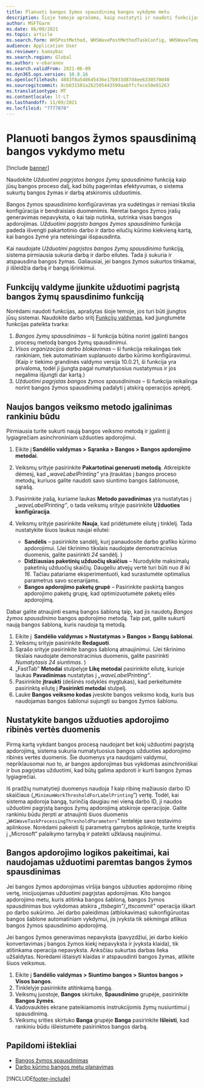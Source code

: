 ```yaml
---
title: Planuoti bangos žymos spausdinimą bangos vykdymo metu
description: Šioje temoje aprašoma, kaip nustatyti ir naudoti funkcijas, skirtas užduotimi pagrįstam bangos žymų spausdinimui.
author: MSFTGarm
ms.date: 06/09/2021
ms.topic: article
ms.search.form: WHSPostMethod, WHSWavePostMethodTaskConfig, WHSWaveTemplateTable, WHSParameters, WHSWaveTableListPage, WHSWorkTableListPage, WHSWorkTable, BatchJobEnhanced, WHSPlannedWorkOrder
audience: Application User
ms.reviewer: kamaybac
ms.search.region: Global
ms.author: v-obaranov
ms.search.validFrom: 2021-06-09
ms.dyn365.ops.version: 10.0.16
ms.openlocfilehash: 4883f8a548645436e17b933d87d4ee6330570d48
ms.sourcegitcommit: 8cb031501a2b2505443599aabffcfece50e01263
ms.translationtype: MT
ms.contentlocale: lt-LT
ms.lasthandoff: 11/09/2021
ms.locfileid: "7777870"
---
```

# <a name="schedule-wave-label-printing-during-wave"></a>Planuoti bangos žymos spausdinimą bangos vykdymo metu

[!include [banner](../../includes/banner.md)]

Naudokite *Užduotimi pagrįstos bangos žymų spausdinimo* funkciją kaip jūsų bangos proceso dalį, kad būtų pagerintas efektyvumas, o sistema sukurtų bangos žymas ir darbą atskiromis užduotimis.

Bangos žymos spausdinimo konfigūravimas yra sudėtingas ir remiasi tikslia konfigūracija ir bendraisiais duomenimis. Neretai bangos žymos įrašų generavimas nepavyksta, o kai taip nutinka, sutrinka visas bangos apdorojimas. *Užduotimi pagrįsto bangos žymos spausdinimo* funkcija padeda išvengti pakartotinio darbo ir darbo eilučių kūrimo kiekvieną kartą, kai bangos žymė yra neteisingai išspausdinta.

Kai naudojate *Užduotimi pagrįstos bangos žymų spausdinimo* funkciją, sistema pirmiausia sukuria darbą ir darbo eilutes. Tada ji sukuria ir atspausdina bangos žymas. Galiausiai, jei bangos žymos sukurtos tinkamai, ji išleidžia darbą ir bangą išrinkimui.

## <a name="turn-on-the-task-based-wave-label-printing-feature-in-feature-management"></a>Funkcijų valdyme įjunkite užduotimi pagrįstą bangos žymų spausdinimo funkciją

Norėdami naudoti funkcijas, aprašytas šioje temoje, jos turi būti įjungtos jūsų sistemai. Naudokite darbo sritį [Funkcijų valdymas](../../fin-ops-core/fin-ops/get-started/feature-management/feature-management-overview.md), kad įjungtumėte funkcijas pateikta tvarka:

1. *Bangos žymų spausdinimas* – ši funkcija būtina norint įgalinti bangos procesų metodą bangos žymų spausdinimui.
1. *Visos organizacijos darbo blokavimas* – ši funkcija reikalingas tiek rankiniam, tiek automatiniam suplanuoto darbo kūrimo konfigūravimui. (Kaip ir tiekimo grandinės valdymo versija 10.0.21, ši funkcija yra privaloma, todėl ji įjungta pagal numatytuosius nustatymus ir jos negalima išjungti dar kartą.)
1. *Užduotimi pagrįstas bangos žymos spausdinimas* – ši funkcija reikalinga norint bangos žymos spausdinimą padalyti į atskirą operacijos aprėptį.

## <a name="manually-enable-the-new-wave-step-method"></a>Naujos bangos veiksmo metodo įgalinimas rankiniu būdu

Pirmiausia turite sukurti naują bangos veiksmo metodą ir įgalinti jį lygiagrečiam asinchroniniam užduoties apdorojimui.

1. Eikite į **Sandėlio valdymas \> Sąranka \> Bangos \> Bangos apdorojimo metodai**.
1. Veiksmų srityje pasirinkite **Pakartotinai generuoti metodą**. Atkreipkite dėmesį, kad *„waveLabelPrinting”* yra įtrauktas į bangos proceso metodų, kuriuos galite naudoti savo siuntimo bangos šablonuose, sąrašą.
1. Pasirinkite įrašą, kuriame laukas **Metodo pavadinimas** yra nustatytas į *„waveLabelPrinting”*, o tada veiksmų srityje pasirinkite **Užduoties konfigūracija**.
1. Veiksmų srityje pasirinkite **Nauja**, kad pridėtumėte eilutę į tinklelį. Tada nustatykite šiuos laukus naujai eilutei:

    - **Sandėlis** – pasirinkite sandėlį, kurį panaudosite darbo grafiko kūrimo apdorojimui. (Jei tikrinimo tikslais naudojate demonstracinius duomenis, galite pasirinkti *24* sandėlį. )
    - **Didžiausias paketinių užduočių skaičius** – Nurodykite maksimalų paketinių užduočių skaičių. Daugeliu atvejų vertė turi būti nuo *8* iki *16*. Tačiau patariame eksperimentuoti, kad surastumėte optimalius parametrus savo scenarijams.
    - **Bangos apdorojimo paketų grupė** – Pasirinkite paskirtą bangos apdorojimo paketų grupę, kad optimizuotumėte paketų eilės apdorojimą.

Dabar galite atnaujinti esamą bangos šabloną taip, kad jis naudotų *Bangos žymos spausdinimo* bangos apdorojimo metodą. Taip pat, galite sukurti naują bangos šabloną, kuris naudoja tą metodą.

1. Eikite į  **Sandėlio valdymas \> Nustatymas \> Bangos \> Bangų šablonai**.
1. Veiksmų srityje pasirinkite **Redaguoti**.
1. Sąrašo srityje pasirinkite bangos šabloną atnaujinimui. (Jei tikrinimo tikslais naudojate demonstracinius duomenis, galite pasirinkti *Numatytasis 24 siuntimas*. )
1. „FastTab” **Metodai** stulpelyje **Likę metodai** pasirinkite eilutę, kurioje laukas **Pavadinimas** nustatytas į *„waveLabelPrinting”*.
1. Pasirinkite **įtraukti** (dešinės rodyklės mygtukas), kad perkeltumėte pasirinktą eilutę į **Pasirinkti metodai** stulpelį.
1. Lauke **Bangos veiksmo kodas** įveskite bangos veiksmo kodą, kuris bus naudojamas bangos šablonui sujungti su bangos žymos šablonu.

## <a name="set-wave-task-processing-threshold-data"></a>Nustatykite bangos užduoties apdorojimo ribinės vertės duomenis

Pirmą kartą vykdant bangos procesą naudojant bet kokį užduotimi pagrįstą apdorojimą, sistema sukuria numatytuosius bangos užduoties apdorojimo ribinės vertės duomenis. Šie duomenys yra naudojami valdymui, nepriklausomai nuo to, ar bangos apdorojimas bus vykdomas asinchroniškai ir bus pagrįstas užduotimi, kad būtų galima apdoroti ir kurti bangos žymas lygiagrečiai.

Iš pradžių numatytieji duomenys naudoja *1* kaip ribinę mažiausio darbo ID skaičiaus („`MinimumWorkThresholdForLabelPrinting`”) vertę. Todėl, kai sistema apdoroja bangą, turinčią daugiau nei vieną darbo ID, ji naudos užduotimi pagrįstą bangos žymų apdorojimą atskiroje operacijoje. Galite rankiniu būdu įterpti ar atnaujinti šiuos duomenis „`WHSWaveTaskProcessingThresholdParameters`” lentelėje savo testavimo aplinkose. Norėdami pakeisti šį parametrą gamybos aplinkoje, turite kreiptis į „Microsoft“ palaikymo tarnybą ir pateikti užklausą naujinimui.

## <a name="changes-to-the-wave-processing-logic-when-task-based-wave-label-printing-is-used"></a>Bangos apdorojimo logikos pakeitimai, kai naudojamas užduotimi paremtas bangos žymos spausdinimas

Jei bangos žymos apdorojimas viršija bangos užduoties apdorojimo ribinę vertę, inicijuojamas užduotimi pagrįstas apdorojimas. Kito bangos apdorojimo metu, kuris atitinka bangos šabloną, bangos žymos spausdinimas bus vykdomas atskira *„ttsbegin”*/*„ttscommit”* operacija iškart po darbo sukūrimo. Jei darbo paleidimas (atblokavimas) sukonfigūruotas bangos šablone automatiniam vykdymui, jis įvyksta tik sėkmingai atlikus bangos žymos spausdinimo apdorojimą.

Jei bangos žymos generavimas nepavyksta (pavyzdžiui, jei darbo kiekio konvertavimas į bangos žymos kiekį nepavyksta ir įvyksta klaida), tik atitinkama operacija nepavyksta. Anksčiau sukurtas darbas lieka užšaldytas. Norėdami ištaisyti klaidas ir atspausdinti bangos žymas, atlikite šiuos veiksmus.

1. Eikite į **Sandėlio valdymas \> Siuntimo bangos \> Siuntos bangos \> Visos bangos**.
1. Tinklelyje pasirinkite atitinkamą bangą.
1. Veiksmų juostoje, **Bangos** skirtuke, **Spausdinimo** grupėje, pasirinkite **Bangos žymės**.
1. Vadovaukitės ekrane pateikiamomis instrukcijomis žymų nusiuntimui į spausdinimą.
1. Veiksmų srities skirtuko **Banga** grupėje **Banga** pasirinkite **Išleisti**, kad rankiniu būdu išleistumėte pasirinktos bangos darbą.

## <a name="additional-resources"></a>Papildomi ištekliai

- [Bangos žymos spausdinimas](configure-wave-label-printing.md)
- [Darbo kūrimo bangos metu planavimas](configure-wave-schedule-work-creation.md)

[!INCLUDE[footer-include](../../includes/footer-banner.md)]
